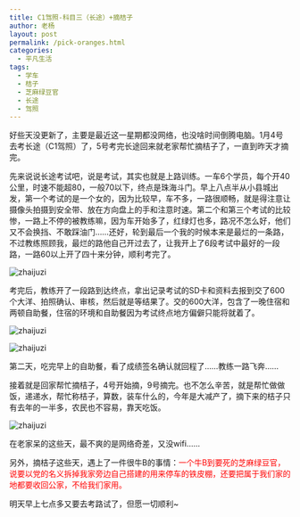 ```yaml
---
title: C1驾照-科目三（长途）+摘桔子
author: 老杨
layout: post
permalink: /pick-oranges.html
categories:
  - 平凡生活
tags:
  - 学车
  - 桔子
  - 芝麻绿豆官
  - 长途
  - 驾照
---
```

好些天没更新了，主要是最近这一星期都没网络，也没啥时间倒腾电脑。1月4号去考长途（C1驾照）了，5号考完长途回来就老家帮忙摘桔子了，一直到昨天才摘完。  


  
先来说说长途考试吧，说是考试，其实也就是上路训练。一车6个学员，每个开40公里，时速不能超80，一般70以下，终点是珠海斗门。早上八点半从小县城出发，第一个考试的是一个女的，因为比较早，车不多，一路很顺畅，就是得注意让摄像头拍摄到安全带、放在方向盘上的手和注意时速。第二个和第三个考试的比较惨，一路上不停的被教练嘛，因为车开始多了，红绿灯也多，路况不怎么好，他们又不会换挡、不敢踩油门……还好，轮到最后一个我的时候本来是最烂的一条路，不过教练照顾我，最烂的路他自己开过去了，让我开上了6段考试中最好的一段路，一路60以上开了四十来分钟，顺利考完了。

![ zhaijuzi ][1]

考完后，教练开了一段路到达终点，拿出记录考试的SD卡和资料去报到交了600个大洋、拍照确认、审核，然后就是等结果了。交的600大洋，包含了一晚住宿和两顿自助餐，住宿的环境和自助餐因为考试终点地方偏僻只能将就着了。

![ zhaijuzi ][2]

![ zhaijuzi ][3]

第二天，吃完早上的自助餐，看了成绩签名确认就回程了……教练一路飞奔……

接着就是回家帮忙摘桔子，4号开始摘，9号摘完。也不怎么辛苦，就是帮忙做做饭，递递水，帮忙称桔子，算数，装车什么的，今年是大减产了，摘下来的桔子只有去年的一半多，农民也不容易，靠天吃饭。

![ zhaijuzi ][4]

在老家呆的这些天，最不爽的是网络奇差，又没wifi……

另外，摘桔子这些天，遇上了一件很牛B的事情：<span style = "color:red;">一个牛B到要死的芝麻绿豆官，说要以党的名义拆掉我家旁边自己搭建的用来停车的铁皮棚，还要把属于我们家的地都要收回公家，不给我们家用。</span>

明天早上七点多又要去考路试了，但愿一切顺利~

 [1]: http://cyhour.com/wp-content/uploads/2015/01/zhaijuzi-kaoshizhong.jpg
 [2]: http://cyhour.com/wp-content/uploads/2015/01/zhaijuzi-baodao.jpg
 [3]: http://cyhour.com/wp-content/uploads/2015/01/zhaijuzi-shenhe.jpg
 [4]: http://cyhour.com/wp-content/uploads/2015/01/zhaijuzi-xuanjuzi.jpg